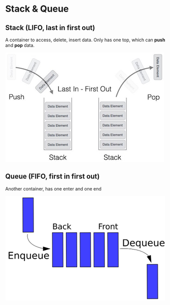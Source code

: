 # Stack & Queue

## Stack \(LIFO, last in first out\)

A container to access, delete, insert data. Only has one top, which can **push** and **pop** data. 

![](../.gitbook/assets/image%20%2815%29.png)

## Queue \(FIFO, first in first out\)

Another container, has one enter and one end

![](../.gitbook/assets/image%20%2812%29.png)

